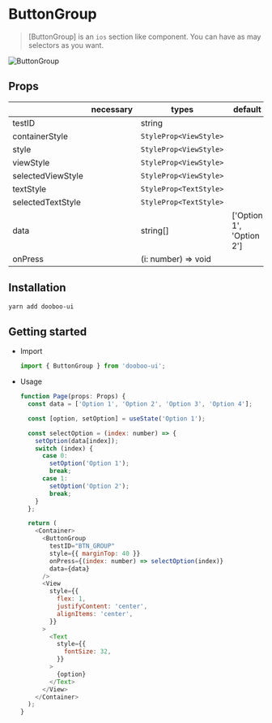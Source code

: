 # ButtonGroup

> [ButtonGroup] is an `ios` section like component. You can have as may selectors as you want.

![ButtonGroup](https://user-images.githubusercontent.com/27461460/62305265-8c2a2600-b4ba-11e9-83df-af0ac2f4a3f6.gif)

## Props

|                   | necessary | types                  | default                  |
| ----------------- | --------- | ---------------------- | ------------------------ |
| testID            |           | string                 |                          |
| containerStyle    |           | `StyleProp<ViewStyle>` |                          |
| style             |           | `StyleProp<ViewStyle>` |                          |
| viewStyle         |           | `StyleProp<ViewStyle>` |                          |
| selectedViewStyle |           | `StyleProp<ViewStyle>` |                          |
| textStyle         |           | `StyleProp<TextStyle>` |                          |
| selectedTextStyle |           | `StyleProp<TextStyle>` |                          |
| data              |           | string[]               | ['Option 1', 'Option 2'] |
| onPress           |           | (i: number) => void    |                          |

## Installation

```sh
yarn add dooboo-ui
```

## Getting started

- Import

  ```javascript
  import { ButtonGroup } from 'dooboo-ui';
  ```

- Usage

  ```javascript
  function Page(props: Props) {
    const data = ['Option 1', 'Option 2', 'Option 3', 'Option 4'];

    const [option, setOption] = useState('Option 1');

    const selectOption = (index: number) => {
      setOption(data[index]);
      switch (index) {
        case 0:
          setOption('Option 1');
          break;
        case 1:
          setOption('Option 2');
          break;
      }
    };

    return (
      <Container>
        <ButtonGroup
          testID="BTN_GROUP"
          style={{ marginTop: 40 }}
          onPress={(index: number) => selectOption(index)}
          data={data}
        />
        <View
          style={{
            flex: 1,
            justifyContent: 'center',
            alignItems: 'center',
          }}
        >
          <Text
            style={{
              fontSize: 32,
            }}
          >
            {option}
          </Text>
        </View>
      </Container>
    );
  }
  ```
